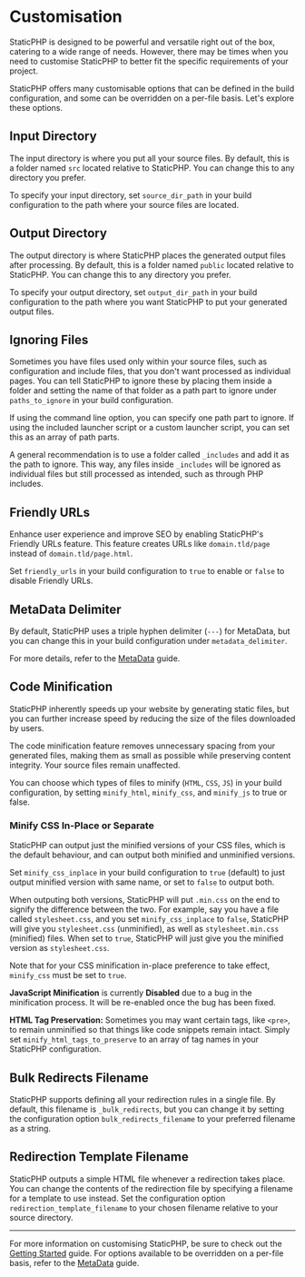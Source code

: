 # Customisation

StaticPHP is designed to be powerful and versatile right out of the box, catering to a wide range of needs. However, there may be times when you need to customise StaticPHP to better fit the specific requirements of your project.

StaticPHP offers many customisable options that can be defined in the build configuration, and some can be overridden on a per-file basis. Let's explore these options.

## Input Directory

The input directory is where you put all your source files. By default, this is a folder named `src` located relative to StaticPHP. You can change this to any directory you prefer.

To specify your input directory, set `source_dir_path` in your build configuration to the path where your source files are located.

## Output Directory

The output directory is where StaticPHP places the generated output files after processing. By default, this is a folder named `public` located relative to StaticPHP. You can change this to any directory you prefer.

To specify your output directory, set `output_dir_path` in your build configuration to the path where you want StaticPHP to put your generated output files.

## Ignoring Files

Sometimes you have files used only within your source files, such as configuration and include files, that you don't want processed as individual pages. You can tell StaticPHP to ignore these by placing them inside a folder and setting the name of that folder as a path part to ignore under `paths_to_ignore` in your build configuration.

If using the command line option, you can specify one path part to ignore. If using the included launcher script or a custom launcher script, you can set this as an array of path parts.

A general recommendation is to use a folder called `_includes` and add it as the path to ignore. This way, any files inside `_includes` will be ignored as individual files but still processed as intended, such as through PHP includes.

## Friendly URLs

Enhance user experience and improve SEO by enabling StaticPHP's Friendly URLs feature. This feature creates URLs like `domain.tld/page` instead of `domain.tld/page.html`.

Set `friendly_urls` in your build configuration to `true` to enable or `false` to disable Friendly URLs.

## MetaData Delimiter

By default, StaticPHP uses a triple hyphen delimiter (`---`) for MetaData, but you can change this in your build configuration under `metadata_delimiter`.

For more details, refer to the [MetaData](MetaData.md) guide.

## Code Minification

StaticPHP inherently speeds up your website by generating static files, but you can further increase speed by reducing the size of the files downloaded by users.

The code minification feature removes unnecessary spacing from your generated files, making them as small as possible while preserving content integrity. Your source files remain unaffected.

You can choose which types of files to minify (`HTML`, `CSS`, `JS`) in your build configuration, by setting `minify_html`, `minify_css`, and `minify_js` to true or false.

### Minify CSS In-Place or Separate

StaticPHP can output just the minified versions of your CSS files, which is the default behaviour, and can output both minified and unminified versions.

Set `minify_css_inplace` in your build configuration to `true` (default) to just output minified version with same name, or set to `false` to output both.

When outputing both versions, StaticPHP will put `.min.css` on the end to signify the difference between the two. For example, say you have a file called `stylesheet.css`, and you set `minify_css_inplace` to `false`, StaticPHP will give you `stylesheet.css` (unminified), as well as `stylesheet.min.css` (minified) files. When set to `true`, StaticPHP will just give you the minified version as `stylesheet.css`.

Note that for your CSS minification in-place preference to take effect, `minify_css` must be set to `true`.

**JavaScript Minification** is currently **Disabled** due to a bug in the minification process. It will be re-enabled once the bug has been fixed.

**HTML Tag Preservation:** Sometimes you may want certain tags, like `<pre>`, to remain unminified so that things like code snippets remain intact. Simply set `minify_html_tags_to_preserve` to an array of tag names in your StaticPHP configuration.

## Bulk Redirects Filename

StaticPHP supports defining all your redirection rules in a single file. By default, this filename is `_bulk_redirects`, but you can change it by setting the configuration option `bulk_redirects_filename` to your preferred filename as a string.

## Redirection Template Filename
StaticPHP outputs a simple HTML file whenever a redirection takes place. You can change the contents of the redirection file by specifying a filename for a template to use instead. Set the configuration option `redirection_template_filename` to your chosen filename relative to your source directory.

---

For more information on customising StaticPHP, be sure to check out the [Getting Started](Getting-Started.md) guide. For options available to be overridden on a per-file basis, refer to the [MetaData](MetaData.md) guide.

